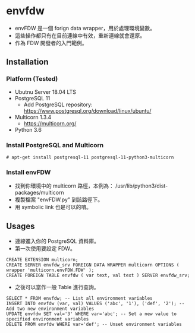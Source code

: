 # envfdw
- envFDW 是一個 forign data wrapper，用於處理環境變數。
- 這些操作都只有在目前連線中有效，重新連線就會還原。
- 作為 FDW 開發者的入門範例。

## Installation
### Platform (Tested)
- Ubutnu Server 18.04 LTS
- PostgreSQL 11
   - Add PostgreSQL repository: https://www.postgresql.org/download/linux/ubuntu/
- Multicorn 1.3.4
   - https://multicorn.org/
- Python 3.6

### Install PostgreSQL and Multicorn
```
# apt-get install postgresql-11 postgresql-11-python3-multicorn
```

### Install envFDW
- 找到你環境中的 multicorn 路徑，本例為： /usr/lib/python3/dist-packages/multicorn
- 複製檔案 "envFDW.py" 到該路徑下。
- 用 symbolic link 也是可以的唷。

## Usages
- 連線進入你的 PostgreSQL 資料庫。
- 第一次使用要設定 FDW。
```
CREATE EXTENSION multicorn;
CREATE SERVER envfdw_srv FOREIGN DATA WRAPPER multicorn OPTIONS ( wrapper 'multicorn.envFDW.FDW' );
CREATE FOREIGN TABLE envfdw ( var text, val text ) SERVER envfdw_srv;
```
- 之後可以當作一般 Table 進行查詢。
```
SELECT * FROM envfdw; -- List all environment variables
INSERT INTO envfdw (var, val) VALUES ('abc', '1'), ('def', '2'); -- Add two new environment variables
UPDATE envfdw SET val='3' WHERE var='abc'; -- Set a new value to specified environment variables
DELETE FROM envfdw WHERE var='def'; -- Unset environment variables
```


